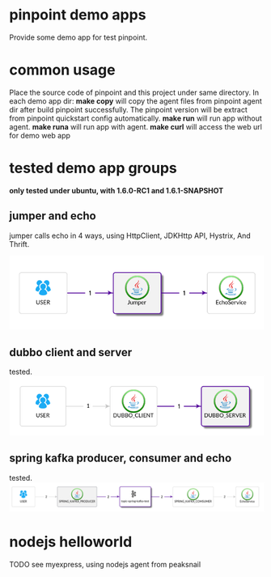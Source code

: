 # pinpoint demo apps
Provide some demo app for test pinpoint.

# common usage
Place the source code of pinpoint and this project under same directory.
In each demo app dir:
**make copy** will copy the agent files from pinpoint agent dir after build pinpoint successfully. The pinpoint version will be extract from pinpoint quickstart config automatically.
**make run** will run app without agent.
**make runa** will run app with agent.
**make curl** will access the web url for demo web app

# tested demo app groups
**only tested under ubuntu, with 1.6.0-RC1 and 1.6.1-SNAPSHOT**
## jumper and echo
jumper calls echo in 4 ways, using HttpClient, JDKHttp API, Hystrix, And Thrift.

![topology](doc/jumper-echo-map.png)

## dubbo client and server
tested.
![topology](doc/dubbo-map.png)

## spring kafka producer, consumer and echo
tested.
![topology](doc/spring-kafka-map.png)

# nodejs helloworld
TODO
see myexpress, using nodejs agent from peaksnail

